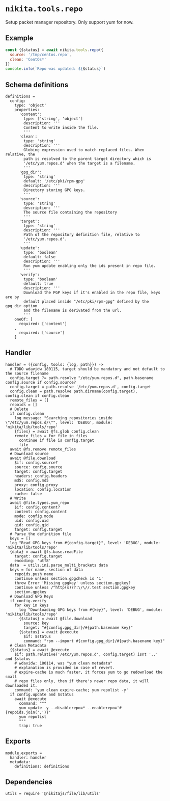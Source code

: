 
# `nikita.tools.repo`

Setup packet manager repository. Only support yum for now.

## Example

```js
const {$status} = await nikita.tools.repo({
  source: '/tmp/centos.repo',
  clean: 'CentOs*'
})
console.info(`Repo was updated: ${$status}`)
```

## Schema definitions

    definitions =
      config:
        type: 'object'
        properties:
          'content':
            type: ['string', 'object']
            description: '''
            Content to write inside the file.
            '''
          'clean':
            type: 'string'
            description: '''
            Globing expression used to match replaced files. When relative, the
            path is resolved to the parent target directory which is
            '/etc/yum.repos.d' when the target is a filename.
            '''
          'gpg_dir':
            type: 'string'
            default: '/etc/pki/rpm-gpg'
            description: '''
            Directory storing GPG keys.
            '''
          'source':
            type: 'string'
            description: '''
            The source file containing the repository
            '''
          'target':
            type: 'string'
            description: '''
            Path of the repository definition file, relative to
            '/etc/yum.repos.d'.
            '''
          'update':
            type: 'boolean'
            default: false
            description: '''
            Run yum update enabling only the ids present in repo file.
            '''
          'verify':
            type: 'boolean'
            default: true
            description: '''
            Download the PGP keys if it's enabled in the repo file, keys are by
            default placed inside "/etc/pki/rpm-gpg" defined by the gpg_dir option
            and the filename is derivated from the url.
            '''
        oneOf: [
          required: ['content']
        ,
          required: ['source']
        ]

## Handler

    handler = ({config, tools: {log, path}}) ->
      # TODO wdavidw 180115, target should be mandatory and not default to the source filename
      config.target ?= path.resolve "/etc/yum.repos.d", path.basename config.source if config.source?
      config.target = path.resolve '/etc/yum.repos.d', config.target
      config.clean = path.resolve path.dirname(config.target), config.clean if config.clean
      remote_files = []
      repoids = []
      # Delete
      if config.clean
        log message: "Searching repositories inside \"/etc/yum.repos.d/\"", level: 'DEBUG', module: 'nikita/lib/tools/repo'
        {files} = await @fs.glob config.clean
        remote_files = for file in files
          continue if file is config.target
          file
      await @fs.remove remote_files
      # Download source
      await @file.download
        $if: config.source?
        source: config.source
        target: config.target
        headers: config.headers
        md5: config.md5
        proxy: config.proxy
        location: config.location
        cache: false
      # Write
      await @file.types.yum_repo
        $if: config.content?
        content: config.content
        mode: config.mode
        uid: config.uid
        gid: config.gid
        target: config.target
      # Parse the definition file
      keys = []
      log "Read GPG keys from #{config.target}", level: 'DEBUG', module: 'nikita/lib/tools/repo'
      {data} = await @fs.base.readFile
        target: config.target
        encoding: 'utf8'
      data  = utils.ini.parse_multi_brackets data
      keys = for name, section of data
        repoids.push name
        continue unless section.gpgcheck is '1'
        throw Error 'Missing gpgkey' unless section.gpgkey?
        continue unless /^http(s)??:\/\//.test section.gpgkey
        section.gpgkey
      # Download GPG Keys
      if config.verify
        for key in keys
          log "Downloading GPG keys from #{key}", level: 'DEBUG', module: 'nikita/lib/tools/repo'
          {$status} = await @file.download
            source: key
            target: "#{config.gpg_dir}/#{path.basename key}"
          {$status} = await @execute
            $if: $status
            command: "rpm --import #{config.gpg_dir}/#{path.basename key}"
      # Clean Metadata
      {$status} = await @execute
        $if: path.relative('/etc/yum.repos.d', config.target) isnt '..' and $status
        # wdavidw: 180114, was "yum clean metadata"
        # explanation is provided in case of revert.
        # expire-cache is much faster, it forces yum to go redownload the small
        # repo files only, then if there's newer repo data, it will downloaded it.
        command: 'yum clean expire-cache; yum repolist -y'
      if config.update and $status
        await @execute
          command: """
          yum update -y --disablerepo=* --enablerepo='#{repoids.join(',')}'
          yum repolist
          """
          trap: true

## Exports

    module.exports =
      handler: handler
      metadata:
        definitions: definitions

## Dependencies

    utils = require '@nikitajs/file/lib/utils'
